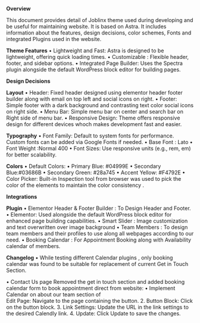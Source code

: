 
**Overview**

This document provides detail of Joblinx theme used during developing and be useful for maintaining website. It is based on Astra. It includes information about the features, design decisions, color schemes, Fonts and integrated Plugins used in the website.

**Theme Features**
•	Lightweight and Fast: Astra is designed to be lightweight, offering quick loading times.
•	Customizable : Flexible header, footer, and sidebar options.
•	Integrated Page Builder: Uses the Spectra plugin alongside the default WordPress block editor for building pages.
	
**Design Decisions**

**Layout**
•	Header: Fixed header  designed using elementor header footer builder along with email on top left and social icons on right.
•	Footer: Simple footer with a dark background and contrasting text color social icons on right side.
•	Menu Bar: Simple menu bar on center and search bar on Right side of menu bar.
•	Responsive Design: Theme offers responsive design for different devices whoch makes development fast and easier.

**Typography**
•	Font Family: Default to system fonts for performance. Custom fonts can be added via Google Fonts if needed.
•	Base Font : Lato
•	Font Weight :Normal 400
•	Font Sizes: Use responsive units (e.g., rem, em) for better scalability.

**Colors**
•	Default Colors:
•	Primary Blue: #04999E
•	Secondary Blue:#03686B
•	Secondary Green: #28a745
•	Accent Yellow: #F4792E
•	Color Picker: Built-in Inspection tool from browser was used to pick the color of the elements to maintain the color consistency .

**Integrations**

**Plugin**
• 	Elementor Header & Footer Builder : To Design Header and Footer.
•	Elementor: Used alongside the default WordPress block editor for enhanced page building capabilities.
•	Smart Slider : Image customization and text overwritten over image background
•	Team Members : To design team members and their profiles to use along all webpages according to our need.
•	Booking Calendar : For Appointment Booking along with Availability calendar of members.

**Changelog**
•	While testing different Calendar plugins , only booking calendar was found to be suitable for replacement of current Get in Touch Section.

•	Contact Us page
	Removed the get in touch section and added booking calendar form to book appointment direct from website:
•	Implement Calendar on about our team section of 	
	Edit Page: Navigate to the page containing the button.
        2. Button Block: Click on the button block.
        3. Link Settings: Update the URL in the link settings to the desired Calendly link.
        4. Update: Click Update to save the changes.

